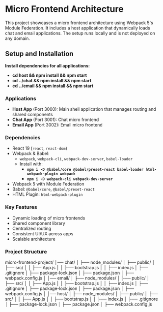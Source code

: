 # Micro Frontend Architecture

This project showcases a micro frontend architecture using Webpack 5's Module Federation. It includes a host application that dynamically loads chat and email applications. The setup runs locally and is not deployed on any domain.

## Setup and Installation
**Install dependencies for all applications:**

- **cd host && npm install && npm start**
- **cd ../chat && npm install && npm start**
- **cd ../email && npm install && npm start**

### Applications
- **Host App** (Port 3000): Main shell application that manages routing and shared components
- **Chat App** (Port 3001): Chat micro frontend
- **Email App** (Port 3002): Email micro frontend

### Dependencies

- React 19 (`react`, `react-dom`)  
- Webpack & Babel:  
  - `webpack`, `webpack-cli`, `webpack-dev-server`, `babel-loader`  
  - Install with:  
    - **`npm i -D @babel/core @babel/preset-react babel-loader html-webpack-plugin webpack`**  
    - **`npm i -D webpack-cli webpack-dev-server`**  
- Webpack 5 with Module Federation  
- Babel: `@babel/core`, `@babel/preset-react`  
- HTML Plugin: `html-webpack-plugin`  


### Key Features
- Dynamic loading of micro frontends
- Shared component library
- Centralized routing
- Consistent UI/UX across apps
- Scalable architecture
 

 ### Project Structure

micro-frontend-project/
│── chat/
│   ├── node_modules/
│   ├── public/
│   ├── src/
│   │   ├── App.js
│   │   ├── bootstrap.js
│   │   ├── index.js
│   ├── .gitignore
│   ├── package-lock.json
│   ├── package.json
│   ├── webpack.config.js
│
│── email/
│   ├── node_modules/
│   ├── public/
│   ├── src/
│   │   ├── App.js
│   │   ├── bootstrap.js
│   │   ├── index.js
│   ├── .gitignore
│   ├── package-lock.json
│   ├── package.json
│   ├── webpack.config.js
│
│── host/
│   ├── node_modules/
│   ├── public/
│   ├── src/
│   │   ├── App.js
│   │   ├── bootstrap.js
│   │   ├── index.js
│   ├── .gitignore
│   ├── package-lock.json
│   ├── package.json
│   ├── webpack.config.js
